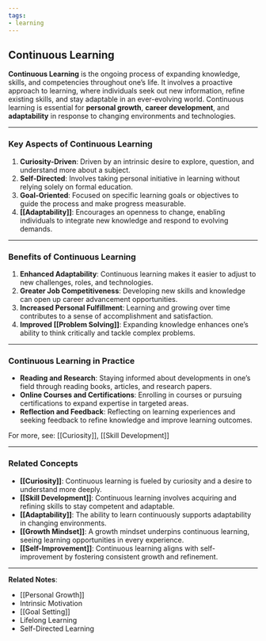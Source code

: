 ```yaml
---
tags:
- learning
---
```


## Continuous Learning

**Continuous Learning** is the ongoing process of expanding knowledge, skills, and competencies throughout one’s life. It involves a proactive approach to learning, where individuals seek out new information, refine existing skills, and stay adaptable in an ever-evolving world. Continuous learning is essential for **personal growth**, **career development**, and **adaptability** in response to changing environments and technologies.

---

### Key Aspects of Continuous Learning

1. **Curiosity-Driven**: Driven by an intrinsic desire to explore, question, and understand more about a subject.
2. **Self-Directed**: Involves taking personal initiative in learning without relying solely on formal education.
3. **Goal-Oriented**: Focused on specific learning goals or objectives to guide the process and make progress measurable.
4. **[[Adaptability]]**: Encourages an openness to change, enabling individuals to integrate new knowledge and respond to evolving demands.

---

### Benefits of Continuous Learning

1. **Enhanced Adaptability**: Continuous learning makes it easier to adjust to new challenges, roles, and technologies.
2. **Greater Job Competitiveness**: Developing new skills and knowledge can open up career advancement opportunities.
3. **Increased Personal Fulfillment**: Learning and growing over time contributes to a sense of accomplishment and satisfaction.
4. **Improved [[Problem Solving]]**: Expanding knowledge enhances one’s ability to think critically and tackle complex problems.

---

### Continuous Learning in Practice

- **Reading and Research**: Staying informed about developments in one’s field through reading books, articles, and research papers.
- **Online Courses and Certifications**: Enrolling in courses or pursuing certifications to expand expertise in targeted areas.
- **Reflection and Feedback**: Reflecting on learning experiences and seeking feedback to refine knowledge and improve learning outcomes.

For more, see: [[Curiosity]], [[Skill Development]]

---

### Related Concepts

- **[[Curiosity]]**: Continuous learning is fueled by curiosity and a desire to understand more deeply.
- **[[Skill Development]]**: Continuous learning involves acquiring and refining skills to stay competent and adaptable.
- **[[Adaptability]]**: The ability to learn continuously supports adaptability in changing environments.
- **[[Growth Mindset]]**: A growth mindset underpins continuous learning, seeing learning opportunities in every experience.
- **[[Self-Improvement]]**: Continuous learning aligns with self-improvement by fostering consistent growth and refinement.

---

**Related Notes**:
- [[Personal Growth]]
- Intrinsic Motivation
- [[Goal Setting]]
- Lifelong Learning
- Self-Directed Learning

